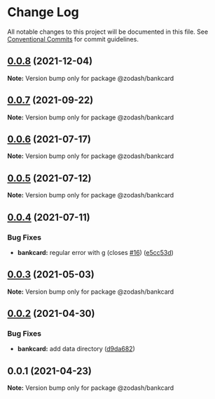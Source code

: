 # Change Log

All notable changes to this project will be documented in this file.
See [Conventional Commits](https://conventionalcommits.org) for commit guidelines.

## [0.0.8](https://github.com/zcorky/zodash/compare/@zodash/bankcard@0.0.7...@zodash/bankcard@0.0.8) (2021-12-04)

**Note:** Version bump only for package @zodash/bankcard





## [0.0.7](https://github.com/zcorky/zodash/compare/@zodash/bankcard@0.0.6...@zodash/bankcard@0.0.7) (2021-09-22)

**Note:** Version bump only for package @zodash/bankcard





## [0.0.6](https://github.com/zcorky/zodash/compare/@zodash/bankcard@0.0.5...@zodash/bankcard@0.0.6) (2021-07-17)

**Note:** Version bump only for package @zodash/bankcard





## [0.0.5](https://github.com/zcorky/zodash/compare/@zodash/bankcard@0.0.4...@zodash/bankcard@0.0.5) (2021-07-12)

**Note:** Version bump only for package @zodash/bankcard





## [0.0.4](https://github.com/zcorky/zodash/compare/@zodash/bankcard@0.0.3...@zodash/bankcard@0.0.4) (2021-07-11)


### Bug Fixes

* **bankcard:** regular error with g (closes [#16](https://github.com/zcorky/zodash/issues/16)) ([e5cc53d](https://github.com/zcorky/zodash/commit/e5cc53d97d452134dcce6bf4432815890a842206))





## [0.0.3](https://github.com/zcorky/zodash/compare/@zodash/bankcard@0.0.2...@zodash/bankcard@0.0.3) (2021-05-03)

**Note:** Version bump only for package @zodash/bankcard





## [0.0.2](https://github.com/zcorky/zodash/compare/@zodash/bankcard@0.0.1...@zodash/bankcard@0.0.2) (2021-04-30)


### Bug Fixes

* **bankcard:** add data directory ([d9da682](https://github.com/zcorky/zodash/commit/d9da682ba3a1c775f7075352fad40c3d9f7d5430))





## 0.0.1 (2021-04-23)

**Note:** Version bump only for package @zodash/bankcard
